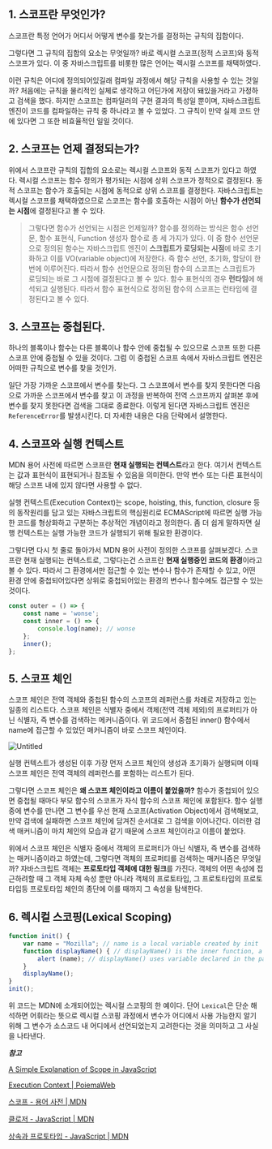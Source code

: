 ## 1. 스코프란 무엇인가?

스코프란 특정 언어가 어디서 어떻게 변수를 찾는가를 결정하는 규칙의 집합이다.

그렇다면 그 규칙의 집합의 요소는 무엇일까? 바로 렉시컬 스코프(정적 스코프)와 동적 스코프가 있다. 이 중 자바스크립트를 비롯한 많은 언어는 렉시컬 스코프를 채택하였다.

이런 규칙은 어디에 정의되어있길래 컴파일 과정에서 해당 규칙을 사용할 수 있는 것일까? 처음에는 규칙을 물리적인 실체로 생각하고 어딘가에 저장이 돼있을거라고 가정하고 검색을 했다. 하지만 스코프는 컴파일러의 구현 결과의 특성일 뿐이며, 자바스크립트 엔진이 코드를 컴파일하는 규칙 중 하나라고 볼 수 있었다. 그 규칙이 만약 실제 코드 안에 있다면 그 또한 비효율적인 일일 것이다.

## 2. 스코프는 언제 결정되는가?

위에서 스코프란 규칙의 집합의 요소로는 렉시컬 스코프와 동적 스코프가 있다고 하였다. 렉시컬 스코프는 함수 정의가 평가되는 시점에 상위 스코프가 정적으로 결정된다. 동적 스코프는 함수가 호출되는 시점에 동적으로 상위 스코프를 결정한다. 자바스크립트는 렉시컬 스코프를 채택하였으므로 스코프는 함수를 호출하는 시점이 아닌 **함수가 선언되는 시점**에 결정된다고 볼 수 있다.

> 그렇다면 함수가 선언되는 시점은 언제일까? 함수를 정의하는 방식은 함수 선언문, 함수 표현식, Function 생성자 함수로 총 세 가지가 있다. 이 중 함수 선언문으로 정의된 함수는 자바스크립트 엔진이 **스크립트가 로딩되는 시점**에 바로 초기화하고 이를 VO(variable object)에 저장한다. 즉 함수 선언, 초기화, 할당이 한번에 이루어진다. 따라서 함수 선언문으로 정의된 함수의 스코프는 스크립트가 로딩되는 바로 그 시점에 결정된다고 볼 수 있다. 함수 표현식의 경우 **런타임**에 해석되고 실행된다. 따라서 함수 표현식으로 정의된 함수의 스코프는 런타임에 결정된다고 볼 수 있다.
>

## 3. 스코프는 중첩된다.

하나의 블록이나 함수는 다른 블록이나 함수 안에 중첩될 수 있으므로 스코프 또한 다른 스코프 안에 중첩될 수 있을 것이다. 그럼 이 중첩된 스코프 속에서 자바스크립트 엔진은 어떠한 규칙으로 변수를 찾을 것인가.

일단 가장 가까운 스코프에서 변수를 찾는다. 그 스코프에서 변수를 찾지 못한다면 다음으로 가까운 스코프에서 변수를 찾고 이 과정을 반복하여 전역 스코프까지 살펴본 후에 변수를 찾지 못한다면 검색을 그대로 종료한다. 이렇게 된다면 자바스크립트 엔진은 `ReferenceError`를 발생시킨다. 더 자세한 내용은 다음 단락에서 설명한다.

## 4. 스코프와 실행 컨텍스트

MDN 용어 사전에 따르면 스코프란 **현재 실행되는 컨텍스트**라고 한다. 여기서 컨텍스트는 값과 표현식이 표현되거나 참조될 수 있음을 의미한다. 만약 변수 또는 다른 표현식이 해당 스코프 내에 있지 않다면 사용할 수 없다.

실행 컨텍스트(Execution Context)는 scope, hoisting, this, function, closure 등의 동작원리를 담고 있는 자바스크립트의 핵심원리로 ECMAScript에 따르면 실행 가능한 코드를 형상화하고 구분하는 추상적인 개념이라고 정의한다. 좀 더 쉽게 말하자면 실행 컨텍스트는 실행 가능한 코드가 실행되기 위해 필요한 환경이다.

그렇다면 다시 첫 줄로 돌아가서 MDN 용어 사전이 정의한 스코프를 살펴보겠다. 스코프란 현재 실행되는 컨텍스트로, 그렇다는건 스코프란 **현재 실행중인 코드의 환경**이라고 볼 수 있다. 따라서 그 환경에서만 접근할 수 있는 변수나 함수가 존재할 수 있고, 어떤 환경 안에 중첩되어있다면 상위로 중첩되어있는 환경의 변수나 함수에도 접근할 수 있는 것이다.

```jsx
const outer = () => {
	const name = 'wonse';
	const inner = () => {
		console.log(name); // wonse
	};
	inner();
};
```

## 5. 스코프 체인

스코프 체인은 전역 객체와 중첩된 함수의 스코프의 레퍼런스를 차례로 저장하고 있는 일종의 리스트다. 스코프 체인은 식별자 중에서 객체(전역 객체 제외)의 프로퍼티가 아닌 식별자, 즉 변수를 검색하는 메커니즘이다. 위 코드에서 중첩된 inner() 함수에서 name에 접근할 수 있었던 매커니즘이 바로 스코프 체인이다.

![Untitled](https://user-images.githubusercontent.com/62709718/178267241-a747e39b-e2bc-4a4b-8ac1-874a99376356.png)

실행 컨텍스트가 생성된 이후 가장 먼저 스코프 체인의 생성과 초기화가 실행되며 이때 스코프 체인은 전역 객체의 레퍼런스를 포함하는 리스트가 된다.

그렇다면 스코프 체인은 **왜 스코프 체인이라고 이름이 붙었을까?** 함수가 중첩되어 있으면 중첩될 때마다 부모 함수의 스코프가 자식 함수의 스코프 체인에 포함된다. 함수 실행중에 변수를 만나면 그 변수를 우선 현재 스코프(Activation Object)에서 검색해보고, 만약 검색에 실패하면 스코프 체인에 담겨진 순서대로 그 검색을 이어나간다. 이러한 검색 매커니즘이 마치 체인의 모습과 같기 때문에 스코프 체인이라고 이름이 붙었다.

위에서 스코프 체인은 식별자 중에서 객체의 프로퍼티가 아닌 식별자, 즉 변수를 검색하는 매커니즘이라고 하였는데, 그렇다면 객체의 프로퍼티를 검색하는 매커니즘은 무엇일까? 자바스크립트 객체는 **프로토타입 객체에 대한 링크**를 가진다. 객체의 어떤 속성에 접근하려할 때 그 객체 자체 속성 뿐만 아니라 객체의 프로토타입, 그 프로토타입의 프로토타입등 프로토타입 체인의 종단에 이를 때까지 그 속성을 탐색한다.

## 6. 렉시컬 스코핑(Lexical Scoping)

```jsx
function init() {
    var name = "Mozilla"; // name is a local variable created by init
    function displayName() { // displayName() is the inner function, a closure
        alert (name); // displayName() uses variable declared in the parent function    
    }
    displayName();    
}
init();
```

위 코드는 MDN에 소개되어있는 렉시컬 스코핑의 한 예이다. 단어 `Lexical`은 단순 해석하면 어휘라는 뜻으로 렉시컬 스코핑 과정에서 변수가 어디에서 사용 가능한지 알기 위해 그 변수가 소스코드 내 어디에서 선언되었는지 고려한다는 것을 의미하고 그 사실을 나타낸다.

***참고***

[A Simple Explanation of Scope in JavaScript](https://dmitripavlutin.com/javascript-scope/)

[Execution Context | PoiemaWeb](https://poiemaweb.com/js-execution-context)

[스코프 - 용어 사전 | MDN](https://developer.mozilla.org/ko/docs/Glossary/Scope)

[클로저 - JavaScript | MDN](https://developer.mozilla.org/ko/docs/Web/JavaScript/Closures)

[상속과 프로토타입 - JavaScript | MDN](https://developer.mozilla.org/ko/docs/Web/JavaScript/Inheritance_and_the_prototype_chain)
